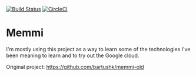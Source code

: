 [![Build Status](https://travis-ci.org/bartushk/memmi.svg?branch=master)](https://travis-ci.org/bartushk/memmi)
[![CircleCI](https://circleci.com/gh/bartushk/memmi/tree/master.svg?style=svg)](https://circleci.com/gh/bartushk/memmi/tree/master)

# Memmi

I'm mostly using this project as a way to learn some of the technologies I've been meaning to learn and to try out the Google cloud.

Original project: https://github.com/bartushk/memmi-old

